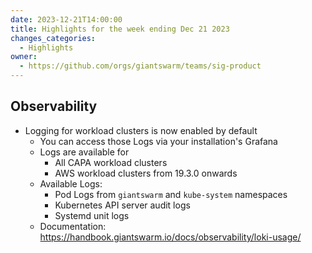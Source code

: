 ```yaml
---
date: 2023-12-21T14:00:00
title: Highlights for the week ending Dec 21 2023
changes_categories:
  - Highlights
owner:
  - https://github.com/orgs/giantswarm/teams/sig-product
---
```

## Observability 
- Logging for workload clusters is now enabled by default
  - You can access those Logs via your installation's Grafana
  - Logs are available for
    - All CAPA workload clusters
    - AWS workload clusters from 19.3.0 onwards
  - Available Logs:
    - Pod Logs from `giantswarm` and `kube-system` namespaces
    - Kubernetes API server audit logs
    - Systemd unit logs
  - Documentation: https://handbook.giantswarm.io/docs/observability/loki-usage/
